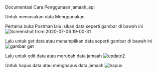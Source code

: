 
Documentasi Cara Penggunaan jamaah_api

Untuk memasukan data Menggunakan 

Pertama buka Postman lalu isikan data seperti gambar di bawah ini
![Screenshot from 2020-07-06 19-00-31](https://user-images.githubusercontent.com/47290303/86591153-31972500-bfbb-11ea-9513-91c02748492f.png)

Lalu untuk get data atau menampilkan data seperti gambar di bawah ini 
![gambar get](https://user-images.githubusercontent.com/47290303/86591455-d31e7680-bfbb-11ea-86fc-5e73b739098c.png)

Lalu untuk edit data atau merubah data jamaah
![update2](https://user-images.githubusercontent.com/47290303/86591705-42946600-bfbc-11ea-957a-f47d6591c10e.png)

Untuk hapus data atau menghapus data jamaah
![hapus](https://user-images.githubusercontent.com/47290303/86591756-60fa6180-bfbc-11ea-8481-0024da29f2ca.png)



